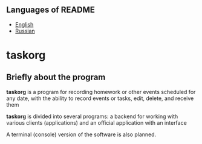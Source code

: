 ## Languages of README

- [English](https://github.com/Senyos/taskorg/blob/master/README.md)
- [Russian](https://github.com/Senyos/taskorg/blob/master/README.ru.md)

# taskorg

## Briefly about the program

**taskorg** is a program for recording homework or other events scheduled for any date, with the ability to record events or tasks, edit, delete, and receive them

**taskorg** is divided into several programs: a backend for working with various clients (applications) and an official application with an interface

A terminal (console) version of the software is also planned.
